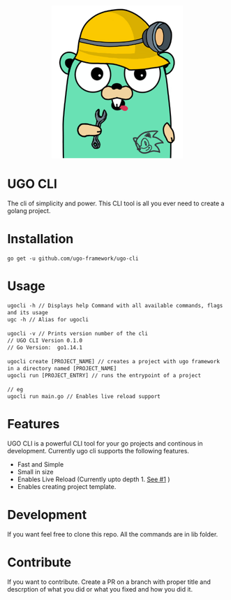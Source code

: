 <div align="center">
    <img width="300" src="./assets/ugo-gopher.png" alt="ugo cli logo" />
</div>

# UGO CLI
The cli of simplicity and power. This CLI tool is all you ever need to create a golang project.

# Installation
```shell
go get -u github.com/ugo-framework/ugo-cli
```

# Usage
```shell
ugocli -h // Displays help Command with all available commands, flags and its usage
ugc -h // Alias for ugocli

ugocli -v // Prints version number of the cli
// UGO CLI Version 0.1.0
// Go Version:  go1.14.1

ugocli create [PROJECT_NAME] // creates a project with ugo framework in a directory named [PROJECT_NAME]
ugocli run [PROJECT_ENTRY] // runs the entrypoint of a project

// eg
ugocli run main.go // Enables live reload support

```

# Features
UGO CLI is a powerful CLI tool for your go projects and continous in development. Currently ugo cli supports the following features.
- Fast and Simple
- Small in size
- Enables Live Reload (Currently upto depth 1. [See #1](https://github.com/ugo-framework/ugo-spectator/issues/1) )
- Enables creating project template.

# Development
If you want feel free to clone this repo. All the commands are in lib folder.

#  Contribute
If you want to contribute. Create a PR on a branch with proper title and descrption of what you did or what you fixed and how you did it.
